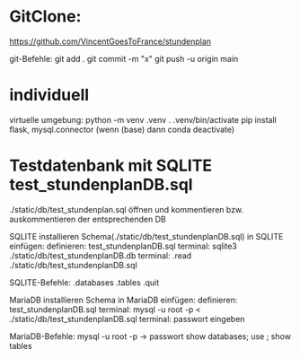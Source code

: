 # GitClone:
https://github.com/VincentGoesToFrance/stundenplan

git-Befehle:
    git add .
    git commit -m "x"
    git push -u origin main

# individuell
virtuelle umgebung: python -m venv .venv
. .venv/bin/activate
pip install flask, mysql.connector
(wenn (base) dann conda deactivate)

# Testdatenbank mit SQLITE test_stundenplanDB.sql

./static/db/test_stundenplan.sql öffnen und kommentieren bzw. auskommentieren der entsprechenden DB

SQLITE installieren
Schema(./static/db/test_stundenplanDB.sql) in SQLITE einfügen:
    definieren: test_stundenplanDB.sql
    terminal: sqlite3 ./static/db/test_stundenplanDB.db
    terminal: .read ./static/db/test_stundenplanDB.sql

SQLITE-Befehle:
.databases
.tables
.quit

MariaDB installieren
Schema in MariaDB einfügen:
    definieren: test_stundenplanDB.sql
    terminal: mysql -u root -p < ./static/db/test_stundenplanDB.sql
    terminal: passwort eingeben

MariaDB-Befehle:
mysql -u root -p -> passwort
show databases;
use <database>;
show tables <database>
